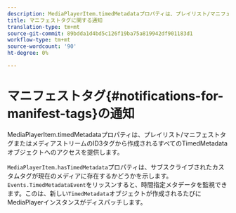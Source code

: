 ```yaml
---
description: MediaPlayerItem.timedMetadataプロパティは、プレイリスト/マニフェストタグまたはメディアストリームのID3タグから作成されるすべてのTimedMetadataオブジェクトへのアクセスを提供します。
title: マニフェストタグに関する通知
translation-type: tm+mt
source-git-commit: 89bdda1d4bd5c126f19ba75a819942df901183d1
workflow-type: tm+mt
source-wordcount: '90'
ht-degree: 0%

---
```



# マニフェストタグ{#notifications-for-manifest-tags}の通知

MediaPlayerItem.timedMetadataプロパティは、プレイリスト/マニフェストタグまたはメディアストリームのID3タグから作成されるすべてのTimedMetadataオブジェクトへのアクセスを提供します。

<!--<a id="section_9A22F6F1EA1F4F0C9E0C7687D12AA4AA"></a>-->

`MediaPlayerItem.hasTimedMetadata`プロパティは、サブスクライブされたカスタムタグが現在のメディアに存在するかどうかを示します。 `Events.TimedMetadataEvent`をリッスンすると、時間指定メタデータを監視できます。このは、新しい`TimedMetadata`オブジェクトが作成されるたびにMediaPlayerインスタンスがディスパッチします。
